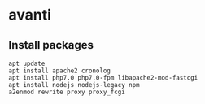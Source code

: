 # avanti

Install packages
----------------
```
apt update
apt install apache2 cronolog
apt install php7.0 php7.0-fpm libapache2-mod-fastcgi
apt install nodejs nodejs-legacy npm
a2enmod rewrite proxy proxy_fcgi
```
